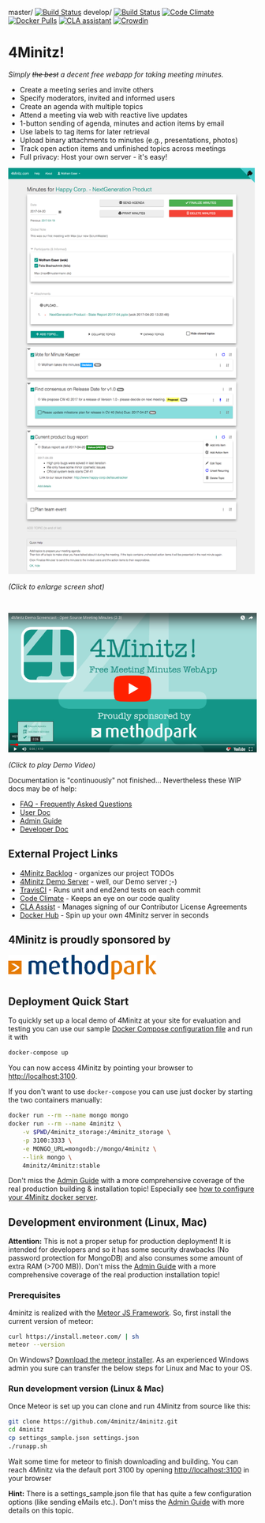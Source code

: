 
master/ [![Build Status](https://travis-ci.org/4minitz/4minitz.svg?branch=master)](https://travis-ci.org/4minitz/4minitz)
develop/ [![Build Status](https://travis-ci.org/4minitz/4minitz.svg?branch=develop)](https://travis-ci.org/4minitz/4minitz)
[![Code Climate](https://codeclimate.com/github/4minitz/4minitz/badges/gpa.svg)](https://codeclimate.com/github/4minitz/4minitz)
[![Docker Pulls](https://img.shields.io/docker/pulls/4minitz/4minitz.svg)](https://hub.docker.com/r/4minitz/4minitz/)
[![CLA assistant](https://cla-assistant.io/readme/badge/4minitz/4minitz)](https://cla-assistant.io/4minitz/4minitz)
[![Crowdin](https://badges.crowdin.net/4minitz/localized.svg)](https://crowdin.com/project/4minitz)

# 4Minitz!

*Simply ~~the best~~ a decent free webapp for taking meeting minutes.*

* Create a meeting series and invite others
* Specify moderators, invited and informed users
* Create an agenda with multiple topics
* Attend a meeting via web with reactive live updates
* 1-button sending of agenda, minutes and action items by email 
* Use labels to tag items for later retrieval
* Upload binary attachments to minutes (e.g., presentations, photos)
* Track open action items and unfinished topics across meetings
* Full privacy: Host your own server - it's easy!

<a href="https://raw.githubusercontent.com/4minitz/4minitz/develop/doc/4minitz_screenshot.png"><img src="https://raw.githubusercontent.com/4minitz/4minitz/develop/doc/4minitz_screenshot.png" width="500" ></a>

*(Click to enlarge screen shot)*

<br>

[![4Minitz Demo Video](doc/4Minitz_Youtube_Thumbnail.png)](https://www.youtube.com/watch?v=v28q6AaEySQ)

*(Click to play Demo Video)*

Documentation is "continuously" not finished... Nevertheless these WIP docs may be of help:

* [FAQ - Frequently Asked Questions](doc/faq.md)
* [User Doc](doc/user/usermanual.md)
* [Admin Guide](doc/admin/adminguide.md)
* [Developer Doc](doc/developer/developermanual.md)

## External Project Links
* [4Minitz Backlog](https://github.com/4minitz/4minitz/projects/1) - organizes our project TODOs
* [4Minitz Demo Server](https://www.4minitz.com) - well, our Demo server ;-)
* [TravisCI](https://travis-ci.org/4minitz/4minitz) - Runs unit and end2end tests on each commit
* [Code Climate](https://codeclimate.com/github/4minitz/4minitz) - Keeps an eye on our code quality 
* [CLA Assist](https://cla-assistant.io/4minitz/4minitz) - Manages signing of our Contributor License Agreements 
* [Docker Hub](https://hub.docker.com/r/4minitz/4minitz/) - Spin up your own 4Minitz server in seconds 

## 4Minitz is proudly sponsored by
<a href="http://www.methodpark.de"><img src="https://raw.githubusercontent.com/4minitz/4minitz/develop/doc/sponsor_methodpark.png" height="50px" alt="Method Park"></a>

## Deployment Quick Start

To quickly set up a local demo of 4Minitz at your site for evaluation and
testing you can use our sample
[Docker Compose configuration file](https://raw.githubusercontent.com/4minitz/4minitz/develop/docker-compose.yml) and run it with

```sh
docker-compose up
```

You can now access 4Minitz by pointing your browser to [http://localhost:3100](http://localhost:3100).

If you don't want to use `docker-compose` you can use just docker by
starting the two containers manually:

```sh
docker run --rm --name mongo mongo
docker run --rm --name 4minitz \
    -v $PWD/4minitz_storage:/4minitz_storage \
    -p 3100:3333 \
    -e MONGO_URL=mongodb://mongo/4minitz \
    --link mongo \
    4minitz/4minitz:stable
```

Don't miss the [Admin Guide](doc/admin/adminguide.md)
with a more comprehensive coverage of the real production
building & installation topic! Especially see
[how to configure your 4Minitz docker server](doc/admin/adminguide.md#production-running---with-docker).

## Development environment (Linux, Mac)
**Attention:** This is not a proper setup for production deployment!
It is intended for developers and so it has some security drawbacks (No
password protection for MongoDB) and also consumes some amount of extra RAM
(>700 MB)). Don't miss the [Admin Guide](doc/admin/adminguide.md)
with a more comprehensive coverage of the real production installation topic!

### Prerequisites
4minitz is realized with the [Meteor JS Framework](http://www.meteor.com). So, first install the current version of meteor:

```sh
curl https://install.meteor.com/ | sh
meteor --version
```

On Windows? [Download the meteor installer](https://install.meteor.com/windows). 
As an experienced Windows admin you sure can transfer the below steps for Linux and Mac to your OS.

### Run development version (Linux & Mac)   
Once Meteor is set up you can clone and run 4Minitz from source like this:

```sh
git clone https://github.com/4minitz/4minitz.git
cd 4minitz
cp settings_sample.json settings.json
./runapp.sh
```

Wait some time for meteor to finish downloading and building. 
You can reach 4Minitz via the default port 3100 by opening 
[http://localhost:3100](http://localhost:3100) in your browser

**Hint:** There is a settings_sample.json file that has quite a few configuration options
(like sending eMails etc.). Don't miss the [Admin Guide](doc/admin/adminguide.md) with more details
 on this topic.
 
